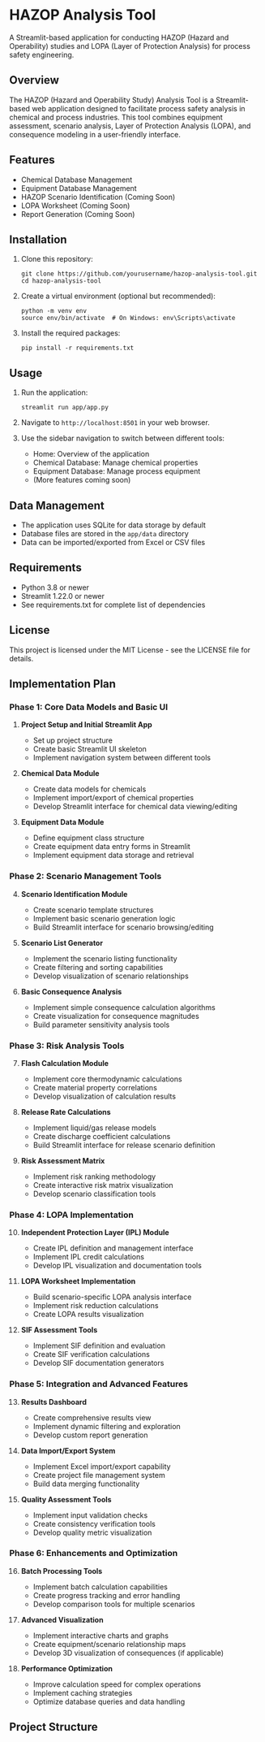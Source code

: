 # HAZOP Analysis Tool

A Streamlit-based application for conducting HAZOP (Hazard and Operability) studies and LOPA (Layer of Protection Analysis) for process safety engineering.

## Overview
The HAZOP (Hazard and Operability Study) Analysis Tool is a Streamlit-based web application designed to facilitate process safety analysis in chemical and process industries. This tool combines equipment assessment, scenario analysis, Layer of Protection Analysis (LOPA), and consequence modeling in a user-friendly interface.

## Features

- Chemical Database Management
- Equipment Database Management 
- HAZOP Scenario Identification (Coming Soon)
- LOPA Worksheet (Coming Soon)
- Report Generation (Coming Soon)

## Installation

1. Clone this repository:
   ```
   git clone https://github.com/yourusername/hazop-analysis-tool.git
   cd hazop-analysis-tool
   ```

2. Create a virtual environment (optional but recommended):
   ```
   python -m venv env
   source env/bin/activate  # On Windows: env\Scripts\activate
   ```

3. Install the required packages:
   ```
   pip install -r requirements.txt
   ```

## Usage

1. Run the application:
   ```
   streamlit run app/app.py
   ```

2. Navigate to `http://localhost:8501` in your web browser.

3. Use the sidebar navigation to switch between different tools:
   - Home: Overview of the application
   - Chemical Database: Manage chemical properties
   - Equipment Database: Manage process equipment
   - (More features coming soon)

## Data Management

- The application uses SQLite for data storage by default
- Database files are stored in the `app/data` directory
- Data can be imported/exported from Excel or CSV files

## Requirements

- Python 3.8 or newer
- Streamlit 1.22.0 or newer
- See requirements.txt for complete list of dependencies

## License

This project is licensed under the MIT License - see the LICENSE file for details.

## Implementation Plan

### Phase 1: Core Data Models and Basic UI
1. **Project Setup and Initial Streamlit App**
   - Set up project structure
   - Create basic Streamlit UI skeleton
   - Implement navigation system between different tools

2. **Chemical Data Module**
   - Create data models for chemicals
   - Implement import/export of chemical properties
   - Develop Streamlit interface for chemical data viewing/editing

3. **Equipment Data Module**
   - Define equipment class structure
   - Create equipment data entry forms in Streamlit
   - Implement equipment data storage and retrieval

### Phase 2: Scenario Management Tools
4. **Scenario Identification Module**
   - Create scenario template structures
   - Implement basic scenario generation logic
   - Build Streamlit interface for scenario browsing/editing

5. **Scenario List Generator**
   - Implement the scenario listing functionality
   - Create filtering and sorting capabilities
   - Develop visualization of scenario relationships

6. **Basic Consequence Analysis**
   - Implement simple consequence calculation algorithms
   - Create visualization for consequence magnitudes
   - Build parameter sensitivity analysis tools

### Phase 3: Risk Analysis Tools
7. **Flash Calculation Module**
   - Implement core thermodynamic calculations
   - Create material property correlations
   - Develop visualization of calculation results

8. **Release Rate Calculations**
   - Implement liquid/gas release models
   - Create discharge coefficient calculations
   - Build Streamlit interface for release scenario definition

9. **Risk Assessment Matrix**
   - Implement risk ranking methodology
   - Create interactive risk matrix visualization
   - Develop scenario classification tools

### Phase 4: LOPA Implementation
10. **Independent Protection Layer (IPL) Module**
    - Create IPL definition and management interface
    - Implement IPL credit calculations
    - Develop IPL visualization and documentation tools

11. **LOPA Worksheet Implementation**
    - Build scenario-specific LOPA analysis interface
    - Implement risk reduction calculations
    - Create LOPA results visualization

12. **SIF Assessment Tools**
    - Implement SIF definition and evaluation
    - Create SIF verification calculations
    - Develop SIF documentation generators

### Phase 5: Integration and Advanced Features
13. **Results Dashboard**
    - Create comprehensive results view
    - Implement dynamic filtering and exploration
    - Develop custom report generation

14. **Data Import/Export System**
    - Implement Excel import/export capability
    - Create project file management system
    - Build data merging functionality

15. **Quality Assessment Tools**
    - Implement input validation checks
    - Create consistency verification tools
    - Develop quality metric visualization

### Phase 6: Enhancements and Optimization
16. **Batch Processing Tools**
    - Implement batch calculation capabilities
    - Create progress tracking and error handling
    - Develop comparison tools for multiple scenarios

17. **Advanced Visualization**
    - Implement interactive charts and graphs
    - Create equipment/scenario relationship maps
    - Develop 3D visualization of consequences (if applicable)

18. **Performance Optimization**
    - Improve calculation speed for complex operations
    - Implement caching strategies
    - Optimize database queries and data handling

## Project Structure
